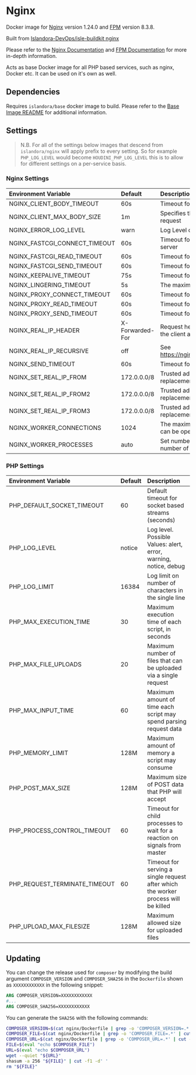 # Nginx

Docker image for [Nginx] version 1.24.0 and [FPM] version 8.3.8.

Built from [Islandora-DevOps/isle-buildkit nginx](https://github.com/Islandora-DevOps/isle-buildkit/tree/main/nginx)

Please refer to the [Nginx Documentation] and [FPM Documentation] for more
in-depth information.

Acts as base Docker image for all PHP based services, such as nginx, Docker
etc. It can be used on it's own as well.

## Dependencies

Requires `islandora/base` docker image to build. Please refer to the
[Base Image README](../base/README.md) for additional information.

## Settings

> N.B. For all of the settings below images that descend from
> ``islandora/nginx`` will apply prefix to every setting. So for example
> `PHP_LOG_LEVEL` would become `HOUDINI_PHP_LOG_LEVEL` this is to allow for
> different settings on a per-service basis.

### Nginx Settings

| Environment Variable          | Default         | Description                                                                           |
| :---------------------------- | :-------------- | :------------------------------------------------------------------------------------ |
| NGINX_CLIENT_BODY_TIMEOUT     | 60s             | Timeout for reading client request body                                               |
| NGINX_CLIENT_MAX_BODY_SIZE    | 1m              | Specifies the maximum accepted body size of a client request                          |
| NGINX_ERROR_LOG_LEVEL         | warn            | Log Level of Error log                                                                |
| NGINX_FASTCGI_CONNECT_TIMEOUT | 60s             | Timeout for establishing a connection with a FastCGI server                           |
| NGINX_FASTCGI_READ_TIMEOUT    | 60s             | Timeout for reading a response from the FastCGI server                                |
| NGINX_FASTCGI_SEND_TIMEOUT    | 60s             | Timeout for transmitting a request to the FastCGI server.                             |
| NGINX_KEEPALIVE_TIMEOUT       | 75s             | Timeout for keep-alive connections                                                    |
| NGINX_LINGERING_TIMEOUT       | 5s              | The maximum waiting time for more client data to arrive                               |
| NGINX_PROXY_CONNECT_TIMEOUT   | 60s             | Timeout for establishing a connection with a proxied server                           |
| NGINX_PROXY_READ_TIMEOUT      | 60s             | Timeout for reading a response from the proxied server                                |
| NGINX_PROXY_SEND_TIMEOUT      | 60s             | Timeout for transmitting a request to the proxied server                              |
| NGINX_REAL_IP_HEADER          | X-Forwarded-For | Request header field whose value will be used to replace the client address.          |
| NGINX_REAL_IP_RECURSIVE       | off             | See https://nginx.org/en/docs/http/ngx_http_realip_module.html         |
| NGINX_SEND_TIMEOUT            | 60s             | Timeout for transmitting a response to the client                                     |
| NGINX_SET_REAL_IP_FROM        | 172.0.0.0/8     | Trusted addresses that are known to send correct replacement addresses                |
| NGINX_SET_REAL_IP_FROM2       | 172.0.0.0/8     | Trusted addresses that are known to send correct replacement addresses                |
| NGINX_SET_REAL_IP_FROM3       | 172.0.0.0/8     | Trusted addresses that are known to send correct replacement addresses                |
| NGINX_WORKER_CONNECTIONS      | 1024            | The maximum number of simultaneous connections that can be opened by a worker process |
| NGINX_WORKER_PROCESSES        | auto            | Set number of worker processes automatically based on number of CPU cores             |

### PHP Settings

| Environment Variable          | Default | Description                                                                        |
| :---------------------------- | :------ | :--------------------------------------------------------------------------------- |
| PHP_DEFAULT_SOCKET_TIMEOUT    | 60      | Default timeout for socket based streams (seconds)                                 |
| PHP_LOG_LEVEL                 | notice  | Log level. Possible Values: alert, error, warning, notice, debug                   |
| PHP_LOG_LIMIT                 | 16384   | Log limit on number of characters in the single line                               |
| PHP_MAX_EXECUTION_TIME        | 30      | Maximum execution time of each script, in seconds                                  |
| PHP_MAX_FILE_UPLOADS          | 20      | Maximum number of files that can be uploaded via a single request                  |
| PHP_MAX_INPUT_TIME            | 60      | Maximum amount of time each script may spend parsing request data                  |
| PHP_MEMORY_LIMIT              | 128M    | Maximum amount of memory a script may consume                                      |
| PHP_POST_MAX_SIZE             | 128M    | Maximum size of POST data that PHP will accept                                     |
| PHP_PROCESS_CONTROL_TIMEOUT   | 60      | Timeout for child processes to wait for a reaction on signals from master          |
| PHP_REQUEST_TERMINATE_TIMEOUT | 60      | Timeout for serving a single request after which the worker process will be killed |
| PHP_UPLOAD_MAX_FILESIZE       | 128M    | Maximum allowed size for uploaded files                                            |

## Updating

You can change the release used for `composer` by modifying the build argument
`COMPOSER_VERSION` and `COMPOSER_SHA256` in the `Dockerfile` shown as `XXXXXXXXXXXX` in the
following snippet:

```Dockerfile
ARG COMPOSER_VERSION=XXXXXXXXXXXX
#...
ARG COMPOSER_SHA256=XXXXXXXXXXXX
```

You can generate the `SHA256` with the following commands:

```bash
COMPOSER_VERSION=$(cat nginx/Dockerfile | grep -o 'COMPOSER_VERSION=.*' | cut -f2 -d=)
COMPOSER_FILE=$(cat nginx/Dockerfile | grep -o 'COMPOSER_FILE=.*' | cut -f2 -d=)
COMPOSER_URL=$(cat nginx/Dockerfile | grep -o 'COMPOSER_URL=.*' | cut -f2 -d=)
FILE=$(eval "echo $COMPOSER_FILE")
URL=$(eval "echo $COMPOSER_URL")
wget --quiet "${URL}"
shasum -a 256 "${FILE}" | cut -f1 -d' '
rm "${FILE}"
```

[FPM Documentation]: https://www.php.net/manual/en/install.fpm.configuration.php
[FPM Logging]: https://www.php.net/manual/en/install.fpm.configuration.php
[FPM]: https://www.php.net/manual/en/install.fpm.php
[Nginx Documentation]: https://nginx.org/en/docs/
[Nginx Logging]: https://docs.nginx.com/nginx/admin-guide/monitoring/logging/
[Nginx]: https://www.nginx.com/
